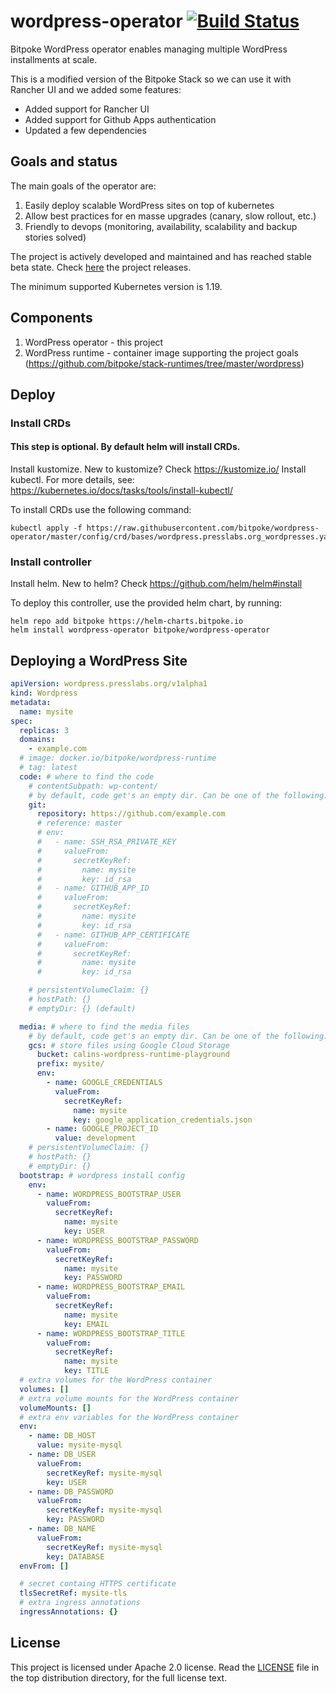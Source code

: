 wordpress-operator [![Build Status](https://ci.bitpoke.io/api/badges/bitpoke/wordpress-operator/status.svg)](https://ci.bitpoke.io/bitpoke/wordpress-operator)
===
Bitpoke WordPress operator enables managing multiple WordPress installments at scale.

This is a modified version of the Bitpoke Stack so we can use it with Rancher UI and we added some features:

- Added support for Rancher UI
- Added support for Github Apps authentication
- Updated a few dependencies

## Goals and status

The main goals of the operator are:

1. Easily deploy scalable WordPress sites on top of kubernetes
2. Allow best practices for en masse upgrades (canary, slow rollout, etc.)
3. Friendly to devops (monitoring, availability, scalability and backup stories solved)

The project is actively developed and maintained and has reached stable beta state. Check [here](https://github.com/hubelia/wordpress-operator/releases) the project releases.

The minimum supported Kubernetes version is 1.19.

## Components

1. WordPress operator - this project
2. WordPress runtime - container image supporting the project goals (https://github.com/bitpoke/stack-runtimes/tree/master/wordpress)

## Deploy

### Install CRDs

#### This step is optional. By default helm will install CRDs.

Install kustomize. New to kustomize? Check https://kustomize.io/
Install kubectl. For more details, see: https://kubernetes.io/docs/tasks/tools/install-kubectl/

To install CRDs use the following command:

```shell
kubectl apply -f https://raw.githubusercontent.com/bitpoke/wordpress-operator/master/config/crd/bases/wordpress.presslabs.org_wordpresses.yaml
```

### Install controller

Install helm. New to helm? Check https://github.com/helm/helm#install

To deploy this controller, use the provided helm chart, by running:

```shell
helm repo add bitpoke https://helm-charts.bitpoke.io
helm install wordpress-operator bitpoke/wordpress-operator
```

## Deploying a WordPress Site

```yaml
apiVersion: wordpress.presslabs.org/v1alpha1
kind: Wordpress
metadata:
  name: mysite
spec:
  replicas: 3
  domains:
    - example.com
  # image: docker.io/bitpoke/wordpress-runtime
  # tag: latest
  code: # where to find the code
    # contentSubpath: wp-content/
    # by default, code get's an empty dir. Can be one of the following:
    git:
      repository: https://github.com/example.com
      # reference: master
      # env:
      #   - name: SSH_RSA_PRIVATE_KEY
      #     valueFrom:
      #       secretKeyRef:
      #         name: mysite
      #         key: id_rsa
      #   - name: GITHUB_APP_ID
      #     valueFrom:
      #       secretKeyRef:
      #         name: mysite
      #         key: id_rsa
      #   - name: GITHUB_APP_CERTIFICATE
      #     valueFrom:
      #       secretKeyRef:
      #         name: mysite
      #         key: id_rsa

    # persistentVolumeClaim: {}
    # hostPath: {}
    # emptyDir: {} (default)

  media: # where to find the media files
    # by default, code get's an empty dir. Can be one of the following:
    gcs: # store files using Google Cloud Storage
      bucket: calins-wordpress-runtime-playground
      prefix: mysite/
      env:
        - name: GOOGLE_CREDENTIALS
          valueFrom:
            secretKeyRef:
              name: mysite
              key: google_application_credentials.json
        - name: GOOGLE_PROJECT_ID
          value: development
    # persistentVolumeClaim: {}
    # hostPath: {}
    # emptyDir: {}
  bootstrap: # wordpress install config
    env:
      - name: WORDPRESS_BOOTSTRAP_USER
        valueFrom:
          secretKeyRef:
            name: mysite
            key: USER
      - name: WORDPRESS_BOOTSTRAP_PASSWORD
        valueFrom:
          secretKeyRef:
            name: mysite
            key: PASSWORD
      - name: WORDPRESS_BOOTSTRAP_EMAIL
        valueFrom:
          secretKeyRef:
            name: mysite
            key: EMAIL
      - name: WORDPRESS_BOOTSTRAP_TITLE
        valueFrom:
          secretKeyRef:
            name: mysite
            key: TITLE
  # extra volumes for the WordPress container
  volumes: []
  # extra volume mounts for the WordPress container
  volumeMounts: []
  # extra env variables for the WordPress container
  env:
    - name: DB_HOST
      value: mysite-mysql
    - name: DB_USER
      valueFrom:
        secretKeyRef: mysite-mysql
        key: USER
    - name: DB_PASSWORD
      valueFrom:
        secretKeyRef: mysite-mysql
        key: PASSWORD
    - name: DB_NAME
      valueFrom:
        secretKeyRef: mysite-mysql
        key: DATABASE
  envFrom: []

  # secret containg HTTPS certificate
  tlsSecretRef: mysite-tls
  # extra ingress annotations
  ingressAnnotations: {}
```

## License

This project is licensed under Apache 2.0 license. Read the [LICENSE](LICENSE) file in the
top distribution directory, for the full license text.
